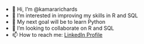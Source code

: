 - 👋 Hi, I’m @kamararichards
- 👀 I’m interested in improving my skills in R and SQL
- 🌱 My next goal will be to learn Python
- 💞️ I’m looking to collaborate on R and SQL
- 📫 How to reach me: [LinkedIn Profile](https://www.linkedin.com/in/kamararichards/)


<!---
kamararichards/kamararichards is a ✨ special ✨ repository because its `README.md` (this file) appears on your GitHub profile.
You can click the Preview link to take a look at your changes.
--->

